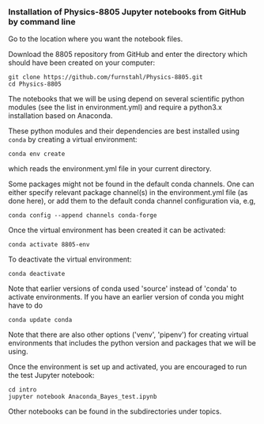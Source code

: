 
### Installation of Physics-8805 Jupyter notebooks from GitHub by command line

Go to the location where you want the notebook files.

Download the 8805 repository from GitHub and enter the directory which should have been created on your computer:

    git clone https://github.com/furnstahl/Physics-8805.git
    cd Physics-8805

The notebooks that we will be using depend on several scientific python modules (see the list in environment.yml) and require a python3.x installation based on Anaconda. 

These python modules and their dependencies are best installed using ``conda`` by creating
a virtual environment:

	conda env create

which reads the environment.yml file in your current directory.

Some packages might not be found in the default conda channels. One
can either specify relevant package channel(s) in the environment.yml
file (as done here), or add them to the default conda channel configuration via, e.g,

	conda config --append channels conda-forge

Once the virtual environment has been created it can be activated:

    conda activate 8805-env

To deactivate the virtual environment:

    conda deactivate

Note that earlier versions of conda used 'source' instead of 'conda'
to activate environments. If you have an earlier version of conda you
might have to do

    conda update conda

Note that there are also other options ('venv', 'pipenv') for creating virtual
environments that includes the python version and packages that we will be using.

Once the environment is set up and activated, you are encouraged to run the test Jupyter notebook:

    cd intro
    jupyter notebook Anaconda_Bayes_test.ipynb

Other notebooks can be found in the subdirectories under topics.
